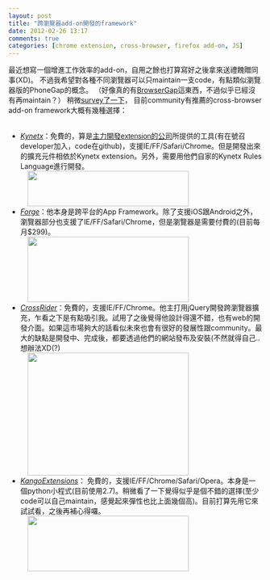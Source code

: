 ```yaml
---
layout: post
title: "跨瀏覽器add-on開發的framework"
date: 2012-02-26 13:17
comments: true
categories: [chrome extension, cross-browser, firefox add-on, JS]
---
```

最近想寫一個增進工作效率的add-on，自用之餘也打算寫好之後拿來送禮餽贈同事(XD)。
不過我希望對各種不同瀏覽器可以只maintain一支code，有點類似瀏覽器版的PhoneGap的概念。
（好像真的有[BrowserGap](https://github.com/joaoe/BrowserGap/)這東西，不過似乎已經沒有再maintain？）
稍微<a href="http://stackoverflow.com/questions/4913123/cross-browser-extensions-api">survey了一下</a>，
目前community有推薦的cross-browser add-on framework大概有幾種選擇：<br />
<br />
<ul>
<li><div style="text-align: left;">
<a href="http://apps.kynetx.com/" target="_blank"><em>Kynetx</em></a>：免費的，算是<a href="http://apps.kynetx.com/" style="background-color: white; font-family: Arial, 'Liberation Sans', 'DejaVu Sans', sans-serif; font-size: 14px; line-height: 18px; text-align: left;" target="_blank">主力開發extension的公司</a>所提供的工具(有在號召developer加入，code在github)，支援IE/FF/Safari/Chrome。但是開發出來的擴充元件相依於Kynetx extension。另外，需要用他們自家的Kynetx Rules Language進行開發。</div>
<a href="http://2.bp.blogspot.com/-8jx9UtUXdlE/T0kmJwnBlRI/AAAAAAAABcI/aq6OLGmY0hc/s1600/1.png" imageanchor="1" style="font-family: Arial, 'Liberation Sans', 'DejaVu Sans', sans-serif; font-size: 14px; line-height: 18px; margin-left: 1em; margin-right: 1em; text-align: center;"><img border="0" height="70" src="http://2.bp.blogspot.com/-8jx9UtUXdlE/T0kmJwnBlRI/AAAAAAAABcI/aq6OLGmY0hc/s320/1.png" width="320" /></a></li>
<li><div style="text-align: left;">
<a href="http://trigger.io/" target="_blank"><em>Forge</em></a>：他本身是跨平台的App Framework。除了支援iOS跟Android之外，瀏覽器部分也支援了IE/FF/Safari/Chrome，但是瀏覽器是需要付費的(目前每月$299)。</div>
<div style="text-align: -webkit-auto;">
<a href="http://1.bp.blogspot.com/-BeaFOmufRck/T0kmLJlv6FI/AAAAAAAABcQ/boSn1v9MFPU/s1600/2.png" imageanchor="1" style="font-family: Arial, 'Liberation Sans', 'DejaVu Sans', sans-serif; font-size: 14px; line-height: 18px; margin-left: 1em; margin-right: 1em; text-align: center;"><img border="0" height="130" src="http://1.bp.blogspot.com/-BeaFOmufRck/T0kmLJlv6FI/AAAAAAAABcQ/boSn1v9MFPU/s320/2.png" width="320" /></a></div>
</li>
<li><div style="text-align: left;">
<a href="http://crossrider.com/" target="_blank"><em>CrossRider</em></a>：免費的，支援IE/FF/Chrome。他主打用jQuery開發跨瀏覽器擴充，乍看之下是有點吸引我。試用了之後覺得他設計得還不錯，也有web的開發介面。如果這市場夠大的話看似未來也會有很好的發展性跟community。最大的缺點是開發中、完成後，都要透過他們的網站發布及安裝(不然就得自己..想辦法XD(?)</div>
<a href="http://1.bp.blogspot.com/-Fl7Sw0JZRHc/T0kmOLm89nI/AAAAAAAABcY/_3z0c9ctcF8/s1600/3.png" imageanchor="1" style="font-family: Arial, 'Liberation Sans', 'DejaVu Sans', sans-serif; font-size: 14px; line-height: 18px; margin-left: 1em; margin-right: 1em; text-align: center;"><img border="0" height="243" src="http://1.bp.blogspot.com/-Fl7Sw0JZRHc/T0kmOLm89nI/AAAAAAAABcY/_3z0c9ctcF8/s320/3.png" width="320" /></a></li>
<li><div style="text-align: left;">
<a href="http://kangoextensions.com/" target="_blank"><em>KangoExtensions</em></a>： 免費的，支援IE/FF/Chrome/Safari/Opera。本身是一個python小程式(目前使用2.7)。稍微看了一下覺得似乎是個不錯的選擇(至少code可以自己maintain，感覺起來彈性也比上面幾個高)。目前打算先用它來試試看，之後再補心得囉。</div>
<div style="text-align: -webkit-auto;">
<a href="http://4.bp.blogspot.com/-VMSn7gr6hMA/T0kmPCopROI/AAAAAAAABcc/bsGdKxrXZuI/s1600/4.png" imageanchor="1" style="font-family: Arial, 'Liberation Sans', 'DejaVu Sans', sans-serif; font-size: 14px; line-height: 18px; margin-left: 1em; margin-right: 1em; text-align: center;"><img border="0" height="110" src="http://4.bp.blogspot.com/-VMSn7gr6hMA/T0kmPCopROI/AAAAAAAABcc/bsGdKxrXZuI/s320/4.png" width="320" /></a></div>
</li>
</ul>
